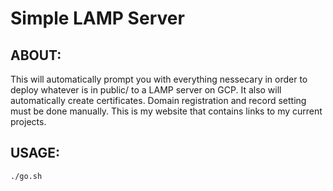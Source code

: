 # Simple LAMP Server

## ABOUT:
This will automatically prompt you with everything nessecary in order to deploy whatever is in public/ to a LAMP server on GCP. It also will automatically create certificates. Domain registration and record setting must be done manually. This is my website that contains links to my current projects.

## USAGE:

```bash
./go.sh
```
